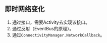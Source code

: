 ## 即时网络变化

1. 通过接口，需要Activity去实现该接口。
2. 通过反射（EventBus的原理）。
3. 通过`ConnectivityManager.NetworkCallback`。

